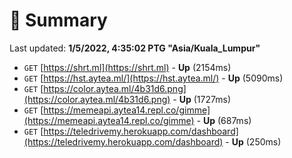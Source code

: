 # 📖 Summary
Last updated: **1/5/2022, 4:35:02 PTG "Asia/Kuala_Lumpur"**

- `GET` [https://shrt.ml](https://shrt.ml) - **Up** (2154ms)
- `GET` [https://hst.aytea.ml/](https://hst.aytea.ml/) - **Up** (5090ms)
- `GET` [https://color.aytea.ml/4b31d6.png](https://color.aytea.ml/4b31d6.png) - **Up** (1727ms)
- `GET` [https://memeapi.aytea14.repl.co/gimme](https://memeapi.aytea14.repl.co/gimme) - **Up** (687ms)
- `GET` [https://teledrivemy.herokuapp.com/dashboard](https://teledrivemy.herokuapp.com/dashboard) - **Up** (250ms)
